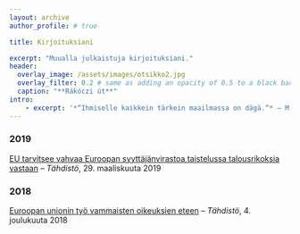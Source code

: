 ```yaml
---
layout: archive
author_profile: # true

title: Kirjoituksiani

excerpt: "Muualla julkaistuja kirjoituksiani."
header:
  overlay_image: /assets/images/otsikko2.jpg
  overlay_filter: 0.2 # same as adding an opacity of 0.5 to a black background
  caption: "**Rákóczi út**"
intro:
    - excerpt: '*“Ihmiselle kaikkein tärkein maailmassa on dägä.“* – M.A. Numminen'
---
```

### 2019
[EU tarvitsee vahvaa Euroopan syyttäjänvirastoa taistelussa talousrikoksia vastaan](http://tahdistolehti.fi/eu-tarvitsee-vahvaa-euroopan-syyttajanvirastoa-taistelussa-talousrikoksia-vastaan/ "EU tarvitsee vahvaa Euroopan syyttäjänvirastoa taistelussa talousrikoksia vastaan") – *Tähdistö*, 29. maaliskuuta 2019

### 2018
[Euroopan unionin työ vammaisten oikeuksien eteen](http://tahdistolehti.fi/euroopan-unionin-tyo-vammaisten-oikeuksien-eteen/ "Euroopan unionin työ vammaisten oikeuksien eteen") – *Tähdistö*, 4. joulukuuta 2018
